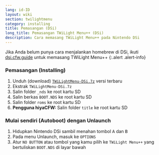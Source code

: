 ```yaml
---
lang: id-ID
layout: wiki
section: twilightmenu
category: installing
title: Pemasangan (DSi)
long_title: Pemasangan TWiLight Menu++ (DSi)
description: Cara memasang TWiLight Menu++ pada Nintendo DSi
---
```


Jika Anda belum punya cara menjalankan homebrew di DSi, ikuti [dsi.cfw.guide](https://dsi.cfw.guide) untuk memasang TWiLight Menu++
{:.alert .alert-info}

### Pemasangan (Installing)
1. Unduh (download) [`TWiLightMenu-DSi.7z`](https://github.com/DS-Homebrew/TWiLightMenu/releases/latest/download/TWiLightMenu-DSi.7z) versi terbaru
1. Ekstrak `TWiLightMenu-DSi.7z`
1. Salin folder `_nds` ke root kartu SD
1. Salin berkas `BOOT.NDS` ke root kartu SD
1. Salin folder `roms` ke root kartu SD
1. **Pengguna hiyaCFW:** Salin folder `title` ke root kartu SD

### Mulai sendiri (Autoboot) dengan Unlaunch
1. Hidupkan Nintendo DSi sambil menahan tombol <kbd class="face">A</kbd> dan <kbd class="face">B</kbd>
1. Pada menu Unlaunch, masuk ke `OPTIONS`
1. Atur `NO BUTTON` atau tombol yang kamu pilih ke `TWiLight Menu++` yang bertuliskan `BOOT.NDS` di layar bawah
